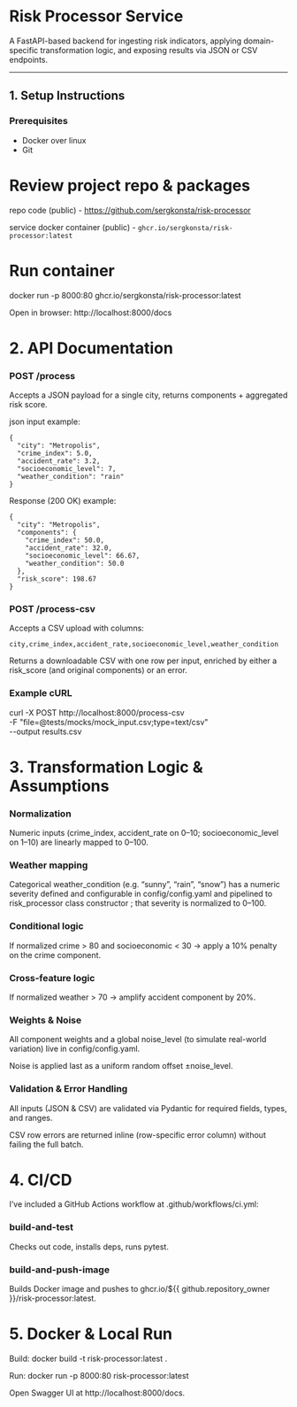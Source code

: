 # Risk Processor Service

A FastAPI-based backend for ingesting risk indicators, applying domain-specific transformation logic, and exposing results via JSON or CSV endpoints.

---

## 1. Setup Instructions

### Prerequisites
- Docker over linux
- Git

# Review project repo & packages 
repo code (public) - https://github.com/sergkonsta/risk-processor

service docker container (public) - `ghcr.io/sergkonsta/risk-processor:latest`


# Run container
docker run -p 8000:80 ghcr.io/sergkonsta/risk-processor:latest

Open in browser: http://localhost:8000/docs


# 2. API Documentation

### POST /process

Accepts a JSON payload for a single city, returns components + aggregated risk score.

json input example:
```
{
  "city": "Metropolis",
  "crime_index": 5.0,
  "accident_rate": 3.2,
  "socioeconomic_level": 7,
  "weather_condition": "rain"
}
```
Response (200 OK) example:
```
{
  "city": "Metropolis",
  "components": {
    "crime_index": 50.0,
    "accident_rate": 32.0,
    "socioeconomic_level": 66.67,
    "weather_condition": 50.0
  },
  "risk_score": 198.67
}
```
### POST /process-csv
Accepts a CSV upload with columns:

```city,crime_index,accident_rate,socioeconomic_level,weather_condition```

Returns a downloadable CSV with one row per input, enriched by either a risk_score (and original components) or an error.

### Example cURL
curl -X POST http://localhost:8000/process-csv \
  -F "file=@tests/mocks/mock_input.csv;type=text/csv" \
  --output results.csv


# 3. Transformation Logic & Assumptions
### Normalization

Numeric inputs (crime_index, accident_rate on 0–10; socioeconomic_level on 1–10) are linearly mapped to 0–100.

### Weather mapping

Categorical weather_condition (e.g. “sunny”, “rain”, “snow”) has a numeric severity defined and configurable in config/config.yaml and pipelined to risk_processor class constructor ; that severity is normalized to 0–100.

### Conditional logic

If normalized crime > 80 and socioeconomic < 30 → apply a 10% penalty on the crime component.

### Cross-feature logic

If normalized weather > 70 → amplify accident component by 20%.

### Weights & Noise

All component weights and a global noise_level (to simulate real-world variation) live in config/config.yaml.

Noise is applied last as a uniform random offset ±noise_level.

### Validation & Error Handling

All inputs (JSON & CSV) are validated via Pydantic for required fields, types, and ranges.

CSV row errors are returned inline (row-specific error column) without failing the full batch.

# 4. CI/CD
I’ve included a GitHub Actions workflow at .github/workflows/ci.yml:

### build-and-test

Checks out code, installs deps, runs pytest.

### build-and-push-image

Builds Docker image and pushes to ghcr.io/${{ github.repository_owner }}/risk-processor:latest.

# 5. Docker & Local Run
Build: docker build -t risk-processor:latest .

Run: docker run -p 8000:80 risk-processor:latest

Open Swagger UI at http://localhost:8000/docs.